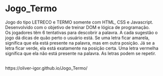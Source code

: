 # Jogo_Termo
Jogo do tipo LETRECO e TERMO somente com HTML, CSS e Javascript.</br>
Desenvolvido com o objetivo de treinar DOM e lógica de programação.</br>
Os jogadores têm 6 tentativas para descobrir a palavra. A cada sugestão o jogo dá dicas de quão perto o usuário está. Se uma letra ficar amarela, significa que ela está presente na palavra, mas em outra posição. Já se a letra ficar verde, ela está exatamente na posição certa. Uma letra vermelha significa que ela não está presente na palavra. As letras podem se repetir.

<br>
https://oliver-igor.github.io/Jogo_Termo/
